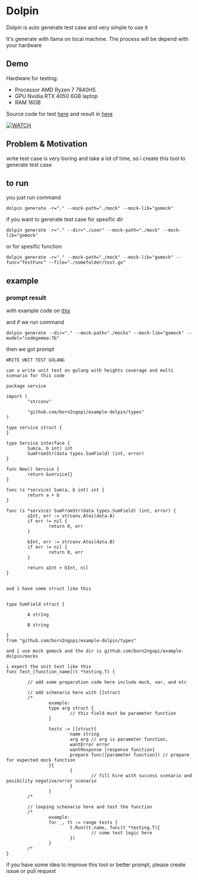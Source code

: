 # Dolpin 

Dolpin is auto generate test case and very simple to use it


It's generate with llama on local machine. The process will be depend with your hardware

## Demo

Hardware for testing:
* Processor AMD Ryzen 7 7840HS
* GPU Nvidia RTX 4050 6GB laptop
* RAM 16GB

Source code for test [here](https://github.com/born2ngopi/example-dolpin) and result in [here](https://github.com/born2ngopi/example-dolpin/tree/generate-test)

[![WATCH](https://img.youtube.com/vi/oRNMYKI5nR8/hqdefault.jpg)](https://youtu.be/oRNMYKI5nR8)


## Problem & Motivation

write test case is very boring and take a lot of time, so i create this tool to generate test case

## to run

you just run command

```shell
dolpin generate -r="." --mock-path="./mock" --mock-lib="gomock"
```

if you want to generate test case for spesific dir
    
```shell    
dolpin generate -r="." --dir="./user" --mock-path="./mock" --mock-lib="gomock"
```

or for spesific function

```shell
dolpin generate -r="." --mock-path="./mock" --mock-lib="gomock" --func="TestFunc" --file="./somefolder/test.go"
```


## example

### prompt result

with example code on [this](https://github.com/born2ngopi/example-dolpin)

and if we run command
```shell
dolpin generate --dir="." --mock-path="./mocks" --mock-lib="gomock" --model="codegemma:7b"
```

then we got prompt
``` text
WRITE UNIT TEST GOLANG

can u write unit test on golang with heights coverage and multi scenario for this code

package service

import (
        "strconv"

        "github.com/born2ngopi/example-dolpin/types"
)

type service struct {
}

type Service interface {
        Sum(a, b int) int
        SumFromStr(data types.SumField) (int, error)
}

func New() Service {
        return &service{}
}

func (s *service) Sum(a, b int) int {
        return a + b
}

func (s *service) SumFromStr(data types.SumField) (int, error) {
        aInt, err := strconv.Atoi(data.A)
        if err != nil {
                return 0, err
        }

        bInt, err := strconv.Atoi(data.B)
        if err != nil {
                return 0, err
        }

        return aInt + bInt, nil
}


and i have some struct like this


type SumField struct {

        A string

        B string

}
from "github.com/born2ngopi/example-dolpin/types"

and i use mock gomock and the dir is github.com/born2ngopi/example-dolpin/mocks

i expect the unit test like this
func Test_[function_name](t *testing.T) {

        // add some preparation code here include mock, var, and etc

        // add schenario here with []struct
        /*
                example:
                type arg struct {
                        // this field must be parameter function
                }

                tests := []struct{
                        name string
                        arg arg // arg is parameter function,
                        wantError error
                        wantResponse [response function]
                        prepare func([parameter function]) // prepare for expected mock function
                }{
                        {
                                // fill hire with success scenario and posibility negative/error scenario
                        }
                }
        /*

        // looping schenario here and test the function
        /*
                example:
                for _, tt := range tests {
                        t.Run(tt.name, func(t *testing.T){
                                // some test logic here
                        })
                }
        /*
}
```

if you have some idea to improve this tool or better prompt, please create issue or pull request
